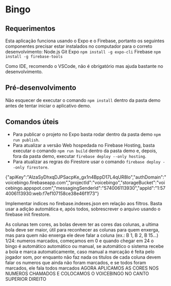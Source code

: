 # Bingo
## Requerimentos
Esta aplicação funciona usando o Expo e o Firebase, portanto os seguintes componentes precisar estar instalados no computador para o correto desenvolvimento:
Node.js
Git
Expo `npm install -g expo-cli`
Firebase `npm install -g firebase-tools`

Como IDE, recomendo o VSCode, não é obrigatório mas ajuda bastante no desenvolvimento.

## Pré-desenvolvimento
Não esquecer de executar o comando `npm install` dentro da pasta demo antes de tentar iniciar o aplicativo demo.

## Comandos úteis
* Para publicar o projeto no Expo basta rodar dentro da pasta demo `npm run publish`.
* Para atualizar a versão Web hospedada no Firebase Hosting, basta executar o comando `npm run build` dentro da pasta demo e, depois, fora da pasta demo, executar `firebase deploy --only hosting`.
* Para atualizar as regras do Firestore usar o comando `firebase deploy --only firestore`.

{"apiKey":"AIzaSyDhxqDJPSacpKe_gx1n4BppD17L4qUR8lo","authDomain":"voicebingo.firebaseapp.com","projectId":"voicebingo","storageBucket":"voicebingo.appspot.com","messagingSenderId":"574006113930","appId":"1:574006113930:web:f7ef107158ce38e46f1f73"}

Implementar indices no firebase.indexes.json em relação aos filtros. Basta usar a adição automática e, após todos, sobrescrever o arquivo usando o firebase init firestore.

As colunas tem cores, as bolas devem ter as cores das colunas, a ultima bola deve ser maior, útil para reconhecer as colunas para quem enxerga, mas para quem não enxerga ele deve falar a coluna (ex.: B 1, B 2, B 15...)
1/24: numeros marcados, começamos em 0 e quando chegar em 24 o bingo é automático
automático ou manual, se automático o sistema recebe a bola e marca automaticamente, caso manual a marcação é feita pelo jogador
som, por enquanto não faz nada
os titulos de cada coluna devem falar os numeros que ainda não foram marcados, e se todos foram marcados, ele fala todos marcados
AGORA APLICAMOS AS CORES NOS NUMEROS CHAMADOS E COLOCAMOS O VOICEBINGO NO CANTO SUPERIOR DIREITO